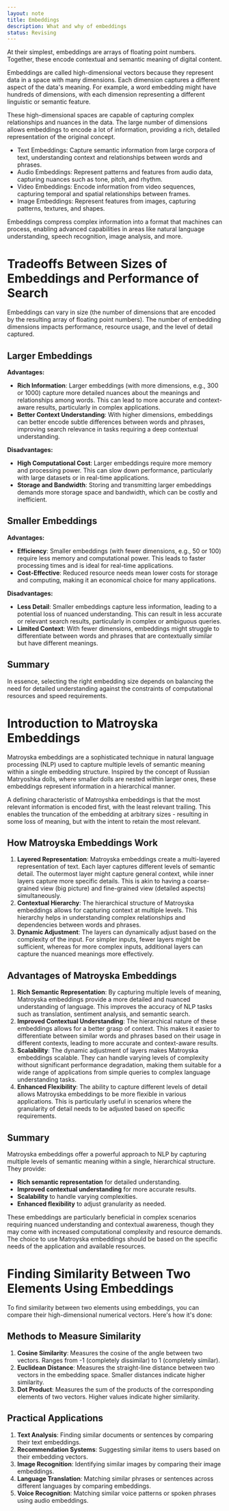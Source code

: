 ```yaml
---
layout: note
title: Embeddings
description: What and why of embeddings
status: Revising
---
```


At their simplest, embeddings are arrays of floating point numbers. Together, these encode contextual and semantic meaning of digital content.

Embeddings are called high-dimensional vectors because they represent data in a space with many dimensions. Each dimension captures a different aspect of the data's meaning. For example, a word embedding might have hundreds of dimensions, with each dimension representing a different linguistic or semantic feature.

These high-dimensional spaces are capable of capturing complex relationships and nuances in the data. The large number of dimensions allows embeddings to encode a lot of information, providing a rich, detailed representation of the original concept.

* Text Embeddings: Capture semantic information from large corpora of text, understanding context and relationships between words and phrases.
* Audio Embeddings: Represent patterns and features from audio data, capturing nuances such as tone, pitch, and rhythm.
* Video Embeddings: Encode information from video sequences, capturing temporal and spatial relationships between frames.
* Image Embeddings: Represent features from images, capturing patterns, textures, and shapes.

Embeddings compress complex information into a format that machines can process, enabling advanced capabilities in areas like natural language understanding, speech recognition, image analysis, and more.

# Tradeoffs Between Sizes of Embeddings and Performance of Search

Embeddings can vary in size (the number of dimensions that are encoded by the resulting array of floating point numbers). The number of embedding dimensions impacts performance, resource usage, and the level of detail captured.

## Larger Embeddings

**Advantages:**

- **Rich Information**: Larger embeddings (with more dimensions, e.g., 300 or 1000) capture more detailed nuances about the meanings and relationships among words. This can lead to more accurate and context-aware results, particularly in complex applications.
- **Better Context Understanding**: With higher dimensions, embeddings can better encode subtle differences between words and phrases, improving search relevance in tasks requiring a deep contextual understanding.

**Disadvantages:**

- **High Computational Cost**: Larger embeddings require more memory and processing power. This can slow down performance, particularly with large datasets or in real-time applications.
- **Storage and Bandwidth**: Storing and transmitting larger embeddings demands more storage space and bandwidth, which can be costly and inefficient.

## Smaller Embeddings

**Advantages:**

- **Efficiency**: Smaller embeddings (with fewer dimensions, e.g., 50 or 100) require less memory and computational power. This leads to faster processing times and is ideal for real-time applications.
- **Cost-Effective**: Reduced resource needs mean lower costs for storage and computing, making it an economical choice for many applications.

**Disadvantages:**

- **Less Detail**: Smaller embeddings capture less information, leading to a potential loss of nuanced understanding. This can result in less accurate or relevant search results, particularly in complex or ambiguous queries.
- **Limited Context**: With fewer dimensions, embeddings might struggle to differentiate between words and phrases that are contextually similar but have different meanings.

## Summary

In essence, selecting the right embedding size depends on balancing the need for detailed understanding against the constraints of computational resources and speed requirements.

# Introduction to Matroyska Embeddings

Matroyska embeddings are a sophisticated technique in natural language processing (NLP) used to capture multiple levels of semantic meaning within a single embedding structure. Inspired by the concept of Russian Matryoshka dolls, where smaller dolls are nested within larger ones, these embeddings represent information in a hierarchical manner.

A defining characteristic of Matroyshka embeddings is that the most relevant information is encoded first, with the least relevant trailing. This enables the truncation of the embedding at arbitrary sizes - resulting in some loss of meaning, but with the intent to retain the most relevant.

## How Matroyska Embeddings Work

1. **Layered Representation**: Matroyska embeddings create a multi-layered representation of text. Each layer captures different levels of semantic detail. The outermost layer might capture general context, while inner layers capture more specific details. This is akin to having a coarse-grained view (big picture) and fine-grained view (detailed aspects) simultaneously.
2. **Contextual Hierarchy**: The hierarchical structure of Matroyska embeddings allows for capturing context at multiple levels. This hierarchy helps in understanding complex relationships and dependencies between words and phrases.
3. **Dynamic Adjustment**: The layers can dynamically adjust based on the complexity of the input. For simpler inputs, fewer layers might be sufficient, whereas for more complex inputs, additional layers can capture the nuanced meanings more effectively.

## Advantages of Matroyska Embeddings

1. **Rich Semantic Representation**: By capturing multiple levels of meaning, Matroyska embeddings provide a more detailed and nuanced understanding of language. This improves the accuracy of NLP tasks such as translation, sentiment analysis, and semantic search.
2. **Improved Contextual Understanding**: The hierarchical nature of these embeddings allows for a better grasp of context. This makes it easier to differentiate between similar words and phrases based on their usage in different contexts, leading to more accurate and context-aware results.
3. **Scalability**: The dynamic adjustment of layers makes Matroyska embeddings scalable. They can handle varying levels of complexity without significant performance degradation, making them suitable for a wide range of applications from simple queries to complex language understanding tasks.
4. **Enhanced Flexibility**: The ability to capture different levels of detail allows Matroyska embeddings to be more flexible in various applications. This is particularly useful in scenarios where the granularity of detail needs to be adjusted based on specific requirements.

## Summary

Matroyska embeddings offer a powerful approach to NLP by capturing multiple levels of semantic meaning within a single, hierarchical structure. They provide:

- **Rich semantic representation** for detailed understanding.
- **Improved contextual understanding** for more accurate results.
- **Scalability** to handle varying complexities.
- **Enhanced flexibility** to adjust granularity as needed.

These embeddings are particularly beneficial in complex scenarios requiring nuanced understanding and contextual awareness, though they may come with increased computational complexity and resource demands. The choice to use Matroyska embeddings should be based on the specific needs of the application and available resources.

# Finding Similarity Between Two Elements Using Embeddings

To find similarity between two elements using embeddings, you can compare their high-dimensional numerical vectors. Here's how it's done:

## Methods to Measure Similarity

1. **Cosine Similarity**: Measures the cosine of the angle between two vectors. Ranges from -1 (completely dissimilar) to 1 (completely similar).
2. **Euclidean Distance**: Measures the straight-line distance between two vectors in the embedding space. Smaller distances indicate higher similarity.
3. **Dot Product**: Measures the sum of the products of the corresponding elements of two vectors. Higher values indicate higher similarity.

## Practical Applications

1. **Text Analysis**: Finding similar documents or sentences by comparing their text embeddings.
2. **Recommendation Systems**: Suggesting similar items to users based on their embedding vectors.
3. **Image Recognition**: Identifying similar images by comparing their image embeddings.
4. **Language Translation**: Matching similar phrases or sentences across different languages by comparing embeddings.
5. **Voice Recognition**: Matching similar voice patterns or spoken phrases using audio embeddings.